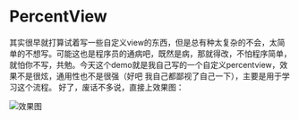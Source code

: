 # PercentView
其实很早就打算试着写一些自定义view的东西，但是总有种太复杂的不会，太简单的不想写。可能这也是程序员的通病吧，既然是病，那就得改，不怕程序简单，就怕你不写，共勉。今天这个demo就是我自己写的一个自定义percentview，效果不是很炫，通用性也不是很强（好吧 我自己都鄙视了自己一下），主要是用于学习这个流程。
好了，废话不多说，直接上效果图：

![效果图](http://img.blog.csdn.net/20161219143015670?watermark/2/text/aHR0cDovL2Jsb2cuY3Nkbi5uZXQvdTAxMzMyMDg2OA==/font/5a6L5L2T/fontsize/400/fill/I0JBQkFCMA==/dissolve/70/gravity/SouthEast)


